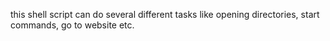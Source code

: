 this shell script can do several different tasks like opening directories, start commands, go to website etc.
